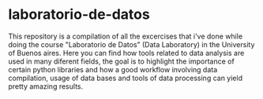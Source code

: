 # laboratorio-de-datos

This repository is a compilation of all the excercises that i've done while doing the course "Laboratorio de Datos" (Data Laboratory) in the University of Buenos aires.
Here you can find how tools related to data analysis are used in many diferent fields, the goal is to highlight the importance of certain python libraries and how a good workflow involving data compilation, usage of data bases and tools of data processing can yield pretty amazing results.
